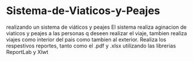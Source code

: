 # Sistema-de-Viaticos-y-Peajes
realizando un sistema de viáticos y peajes
El sistema realiza aginacion de viaticos y peajes a las personas q deseen realizar el viaje, tambien realiza viajes como interior del pais como tambien al exterior. 
Realiza los respestivos reportes, tanto como el .pdf y .xlsx utilizando las librerias ReportLab y Xlwt
